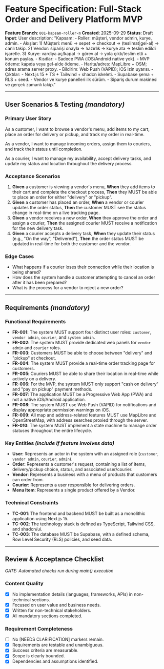 # Feature Specification: Full-Stack Order and Delivery Platform MVP

**Feature Branch**: `001-kapsam-roller-m`
**Created**: 2025-09-29
**Status**: Draft
**Input**: User description: "Kapsam: - Roller: müşteri, vendor admin, kurye, admin. - Akışlar: 1) Müşteri: menü → sepet → checkout → (teslimat|gel-al) → canlı takip. 2) Vendor: siparişi onayla → hazırlık → kurye ata → teslim edildi işaretle. 3) Kurye: vardiya aç/kapat → görev al → yola çıktı/teslim etti + konum paylaş. - Kısıtlar: - Sadece PWA (iOS/Android native yok). - MVP ödeme: kapıda veya gel-alde ödeme. - Harita/adres: MapLibre + OSM; adres arama server proxy. - Bildirim: Web Push (VAPID); iOS izin uyarısı. - Çıktılar: - Next.js 15 + TS + Tailwind + shadcn iskeleti. - Supabase şema + RLS + seed. - Vendor ve kurye panelleri ilk sürüm. - Sipariş durum makinesi ve gerçek zamanlı takip."

---

## User Scenarios & Testing *(mandatory)*

### Primary User Story
As a customer, I want to browse a vendor's menu, add items to my cart, place an order for delivery or pickup, and track my order in real-time.

As a vendor, I want to manage incoming orders, assign them to couriers, and track their status until completion.

As a courier, I want to manage my availability, accept delivery tasks, and update my status and location throughout the delivery process.

### Acceptance Scenarios
1.  **Given** a customer is viewing a vendor's menu, **When** they add items to their cart and complete the checkout process, **Then** they MUST be able to place an order for either "delivery" or "pickup".
2.  **Given** a customer has placed an order, **When** a vendor or courier updates the order status, **Then** the customer MUST see the status change in real-time on a live tracking page.
3.  **Given** a vendor receives a new order, **When** they approve the order and assign a courier, **Then** the assigned courier MUST receive a notification for the new delivery task.
4.  **Given** a courier accepts a delivery task, **When** they update their status (e.g., "On the way", "Delivered"), **Then** the order status MUST be updated in real-time for both the customer and the vendor.

### Edge Cases
- What happens if a courier loses their connection while their location is being shared?
- How does the system handle a customer attempting to cancel an order after it has been prepared?
- What is the process for a vendor to reject a new order?

---

## Requirements *(mandatory)*

### Functional Requirements
- **FR-001**: The system MUST support four distinct user roles: `customer`, `vendor admin`, `courier`, and `system admin`.
- **FR-002**: The system MUST provide dedicated web panels for `vendor admin` and `courier` roles.
- **FR-003**: Customers MUST be able to choose between "delivery" and "pickup" at checkout.
- **FR-004**: The system MUST provide a real-time order tracking page for customers.
- **FR-005**: Couriers MUST be able to share their location in real-time while actively on a delivery.
- **FR-006**: For the MVP, the system MUST only support "cash on delivery" and "pay on pickup" payment methods.
- **FR-007**: The application MUST be a Progressive Web App (PWA) and not a native iOS/Android application.
- **FR-008**: The system MUST use Web Push (VAPID) for notifications and display appropriate permission warnings on iOS.
- **FR-009**: All map and address-related features MUST use MapLibre and OpenStreetMap, with address searches proxied through the server.
- **FR-010**: The system MUST implement a state machine to manage order statuses throughout the entire lifecycle.

### Key Entities *(include if feature involves data)*
- **User**: Represents an actor in the system with an assigned role (`customer`, `vendor admin`, `courier`, `admin`).
- **Order**: Represents a customer's request, containing a list of items, delivery/pickup choice, status, and associated user/courier.
- **Vendor**: Represents a business with a menu of products that customers can order from.
- **Courier**: Represents a user responsible for delivering orders.
- **Menu Item**: Represents a single product offered by a Vendor.

### Technical Constraints
- **TC-001**: The frontend and backend MUST be built as a monolithic application using Next.js 15.
- **TC-002**: The technology stack is defined as TypeScript, Tailwind CSS, and shadcn/ui.
- **TC-003**: The database MUST be Supabase, with a defined schema, Row Level Security (RLS) policies, and seed data.

---

## Review & Acceptance Checklist
*GATE: Automated checks run during main() execution*

### Content Quality
- [X] No implementation details (languages, frameworks, APIs) in non-technical sections.
- [X] Focused on user value and business needs.
- [X] Written for non-technical stakeholders.
- [X] All mandatory sections completed.

### Requirement Completeness
- [ ] No [NEEDS CLARIFICATION] markers remain.
- [X] Requirements are testable and unambiguous.
- [X] Success criteria are measurable.
- [X] Scope is clearly bounded.
- [X] Dependencies and assumptions identified.